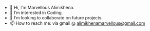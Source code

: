 - 👋 Hi, I’m Marvellous Alimikhena.
- 👀 I’m interested in Coding.
- 💞️ I’m looking to collaborate on future projects.
- 📫 How to reach me: via gmail @ alimikhenamarvellous@gmail.com

<!---
Marvey626/Marvey626 is a ✨ special ✨ repository because its `README.md` (this file) appears on your GitHub profile.
You can click the Preview link to take a look at your changes.
--->
